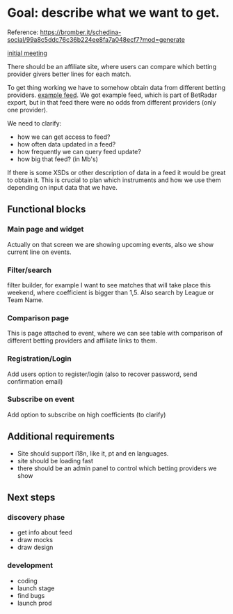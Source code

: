 # Goal: describe what we want to get.
Reference: https://bromber.it/schedina-social/99a8c5ddc76c36b224ee8fa7a048ecf7?mod=generate

[initial meeting](https://tldv.io/app/meetings/66df06640cd093001294acff)

There should be an affiliate site, where users can compare which betting provider givers better lines for each match.

To get thing working we have to somehow obtain data from different betting providers.
[example feed](./feed.xml). We got example feed, which is part of BetRadar export, but in that feed there were no odds from different providers (only one provider).

We need to clarify:
- how we can get access to feed?
- how often data updated in a feed?
- how frequently we can query feed update?
- how big that feed? (in Mb's)

If there is some XSDs or other description of data in a feed it would be great to obtain it.
This is crucial to plan which instruments and how we use them depending on input data that we have.

## Functional blocks
### Main page and widget
Actually on that screen we are showing upcoming events, also we show current line on events.
### Filter/search
filter builder, for example I want to see matches that will take place this weekend, where coefficient is bigger than 1,5. Also search by League or Team Name.
### Comparison page
This is page attached to event, where we can see table with comparison of different betting providers and affiliate links to them.
### Registration/Login
Add users option to register/login (also to recover password, send confirmation email)
### Subscribe on event
Add option to subscribe on high coefficients (to clarify)

## Additional requirements
- Site should support i18n, like it, pt and en languages.
- site should be loading fast
- there should be an admin panel to control which betting providers we show
## Next steps 
### discovery phase
- get info about feed
- draw mocks
- draw design
### development
- coding
- launch stage
- find bugs
- launch prod
